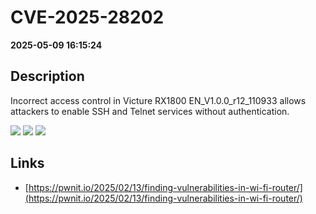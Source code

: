 # CVE-2025-28202

**2025-05-09 16:15:24**

## Description
Incorrect access control in Victure RX1800 EN_V1.0.0_r12_110933 allows attackers to enable SSH and Telnet services without authentication.

![](https://img.shields.io/static/v1?label=Score&message=9.8&color=red)
![](https://img.shields.io/static/v1?label=Severity&message=CRITICAL&color=red)
![](https://img.shields.io/static/v1?label=CWE&message=Auth&color=green)

## Links
- [https://pwnit.io/2025/02/13/finding-vulnerabilities-in-wi-fi-router/](https://pwnit.io/2025/02/13/finding-vulnerabilities-in-wi-fi-router/)
